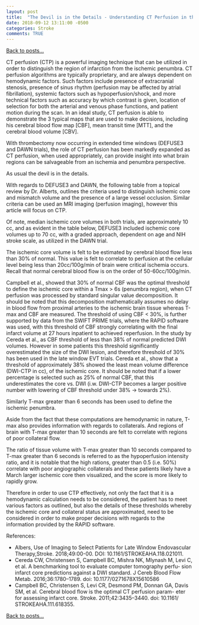 ```yaml
---
layout: post
title:  "The Devil is in the Details - Understanding CT Perfusion in the late EVT windows"
date: 2018-09-12 13:11:00 -0500  
categories: Stroke
comments: TRUE
---
```


[Back to posts...](/posts/index.html)

CT perfusion (CTP) is a powerful imaging technique that can be utilized in order to distinguish the region of infarction from the ischemic penumbra.  CT perfusion algorithms are typically proprietary, and are always dependent on hemodynamic factors.  Such factors include presence of extracranial stenosis, presence of sinus rhythm (perfusion may be affected by atrial fibrillation), systemic factors such as hypoperfusion/shock, and more technical factors such as accuracy by which contrast is given, location of selection for both the arterial and venous phase functions, and patient motion during the scan.  In an ideal study, CT perfusion is able to demonstrate the 3 typical maps that are used to make decisions, including his cerebral blood flow map [CBF], mean transit time [MTT], and the cerebral blood volume [CBV].

With thrombectomy now occurring in extended time windows (DEFUSE3 and DAWN trials), the role of CT perfusion has been markedly expanded as CT perfusion, when used appropriately, can provide insight into what brain regions can be salvageable from an ischemia and penumbra perspective.

As usual the devil is in the details.

With regards to DEFUSE3 and DAWN, the following table from a topical review by Dr. Alberts, outlines the criteria used to distinguish ischemic core and mismatch volume and the presence of a large vessel occlusion.  Similar criteria can be used an MRI imaging (perfusion imaging), however this article will focus on CTP.


Of note, median ischemic core volumes in both trials, are approximately 10 cc, and as evident in the table below, DEFUSE3 included ischemic core volumes up to 70 cc, with a graded approach, dependent on age and NIH stroke scale, as utilized in the DAWN trial.

The ischemic core volume is felt to be estimated by cerebral blood flow less than 30% of normal.  This value is felt to correlate to perfusion at the cellular level being less than 20cc/100g/min of brain were critical ischemia occurs.  Recall that normal cerebral blood flow is on the order of 50-60cc/100g/min.

Campbell et al., showed that 30% of normal CBF was the optimal threshold to define the ischemic core within a Tmax > 6s (penumbra region), when CT perfusion was processed by standard singular value decomposition.  It should be noted that this decomposition mathematically assumes no delay in blood flow from proximal arteries to the ischemic brain tissue whereas T-max and CBF are measured. The threshold of using CBF < 30%, is further supported by data from the SWIFT PRIME trials, where the RAPID software was used, with this threshold of CBF strongly correlating with the final infarct volume at 27 hours inpatient to achieved reperfusion. In the study by Cereda et al., as CBF threshold of less than 38% of normal predicted DWI volumes.  However in some patients this threshold significantly overestimated the size of the DWI lesion, and therefore threshold of 30% has been used in the late window EVT trials. Cereda et al., show that a threshold of approximately 38% showed the least mean volume difference (DWI-CTP in cc), of the ischemic core.  It should be noted that if a lower percentage is selected such as 25% of normal CBF, that this underestimates the core vs. DWI (i.w. DWI-CTP becomes a larger positive number with lowering of CBF threshold under 38% -> towards 2%).

Similarly T-max greater than 6 seconds has been used to define the ischemic penumbra.

Aside from the fact that these computations are hemodynamic in nature, T-max also provides information with regards to collaterals.  And regions of brain with T-max greater than 10 seconds are felt to correlate with regions of poor collateral flow.

The ratio of tissue volume with T-max greater than 10 seconds compared to T-max greater than 6 seconds is referred to as the hypoperfusion intensity ratio, and it is notable that the high rations, greater than 0.5 (i.e. 50%) correlate with poor angiographic collaterals and these patients likely have a March larger ischemic core then visualized, and the score is more likely to rapidly grow.

Therefore in order to use CTP effectively, not only the fact that it is a hemodynamic calculation needs to be considered, the patient has to meet various factors as outlined, but also the details of these thresholds whereby the ischemic core and collateral status are approximated, need to be considered in order to make proper decisions with regards to the information provided by the RAPID software.


References:
* Albers, Use of Imaging to Select Patients for Late Window Endovascular Therapy,Stroke. 2018;49:00-00. DOI: 10.1161/STROKEAHA.118.021011.
* Cereda CW, Christensen S, Campbell BC, Mishra NK, Mlynash M, Levi C, et al. A benchmarking tool to evaluate computer tomography perfu- sion infarct core predictions against a DWI standard. J Cereb Blood Flow Metab. 2016;36:1780–1789. doi: 10.1177/0271678X15610586
* Campbell BC, Christensen S, Levi CR, Desmond PM, Donnan GA, Davis SM, et al. Cerebral blood flow is the optimal CT perfusion param- eter for assessing infarct core. Stroke. 2011;42:3435–3440. doi: 10.1161/ STROKEAHA.111.618355.


[Back to posts...](/posts/index.html)
